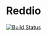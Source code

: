 # Reddio

[![Build Status](https://travis-ci.org/yanglinz/reddio.svg?branch=master)](https://travis-ci.org/yanglinz/reddio)
